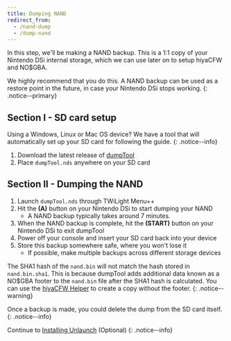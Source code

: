 ```yaml
---
title: Dumping NAND
redirect_from:
  - /nand-dump
  - /dump-nand
---
```


In this step, we'll be making a NAND backup. This is a 1:1 copy of your Nintendo DSi internal storage, which we can use later on to setup hiyaCFW and NO$GBA.

We highly recommend that you do this. A NAND backup can be used as a restore point in the future, in case your Nintendo DSi stops working.
{: .notice--primary}

## Section I - SD card setup
Using a Windows, Linux or Mac OS device? We have a tool that will automatically set up your SD card for following the guide.
{: .notice--info}

1. Download the latest release of [dumpTool](https://github.com/zoogie/dumpTool/releases)
1. Place `dumpTool.nds` anywhere on your SD card

## Section II - Dumping the NAND
1. Launch `dumpTool.nds` through TWiLight Menu++
1. Hit the **(A)** button on your Nintendo DSi to start dumping your NAND
   - A NAND backup typically takes around 7 minutes.
1. When the NAND backup is complete, hit the **(START)** button on your Nintendo DSi to exit dumpTool
1. Power off your console and insert your SD card back into your device
1. Store this backup somewhere safe, where you won't lose it
   - If possible, make multiple backups across different storage devices

The SHA1 hash of the `nand.bin` will not match the hash stored in `nand.bin.sha1`. This is because dumpTool adds additional data known as a NO$GBA footer to the `nand.bin` file after the SHA1 hash is calculated. You can use the [hiyaCFW Helper](https://github.com/mondul/HiyaCFW-Helper/releases) to create a copy without the footer.
{: .notice--warning}

Once a backup is made, you could delete the dump from the SD card itself.
{: .notice--info}

Continue to [Installing Unlaunch](installing-unlaunch) (Optional)
{: .notice--info}
